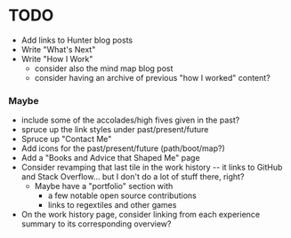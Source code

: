# TODO

- Add links to Hunter blog posts
- Write "What's Next"
- Write "How I Work"
  - consider also the mind map blog post
  - consider having an archive of previous "how I worked" content?


### Maybe

- include some of the accolades/high fives given in the past?
- spruce up the link styles under past/present/future
- Spruce up "Contact Me"
- Add icons for the past/present/future (path/boot/map?)
- Add a "Books and Advice that Shaped Me" page
- Consider revamping that last tile in the work history -- it links to GitHub
  and Stack Overflow... but I don't do a lot of stuff there, right?
    - Maybe have a "portfolio" section with
       - a few notable open source contributions
       - links to regextiles and other games
- On the work history page, consider linking from each experience summary to its
  corresponding overview?
